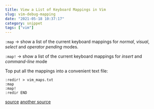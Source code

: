 ```yaml
---
title: View a List of Keyboard Mappings in Vim
slug: vim-debug-mapping
date: "2021-05-18 10:37:17"
category: snippet
tags: ["vim"]
---
```


`:map` → show a list of the current keyboard mappings for _normal_, _visual_, _select_ and _operator pending_ modes.

`:map!` → show a list of the current keyboard mappings for _insert_ and _command-line_ mode

Top put all the mappings into a convenient text file:

```vim
:redir! > vim_maps.txt
:map
:map!
:redir END
```

[source](https://stackoverflow.com/questions/2483849/detect-if-a-key-is-bound-to-something-in-vim)
[another source](https://vi.stackexchange.com/questions/7722/how-to-debug-a-mapping)
